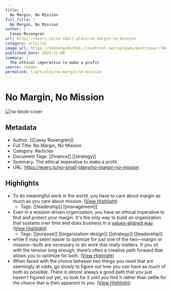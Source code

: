 ```yaml
---
title: |
  No Margin, No Mission
full_title: |
  No Margin, No Mission
author: |
  Casey Rosengren
url: https://every.to/no-small-plans/no-margin-no-mission
category: articles
image_url: https://d24ovhgu8s7341.cloudfront.net/uploads/post/cover/2841/DALLE_Watercolor_Monastery.png
published_date: 2023-11-08
summary: |
  The ethical imperative to make a profit
source: reader
permalink: l/articles/no-margin-no-mission
---
```

# No Margin, No Mission

![rw-book-cover](https://d24ovhgu8s7341.cloudfront.net/uploads/post/cover/2841/DALLE_Watercolor_Monastery.png)

## Metadata
- Author: [[Casey Rosengren]]
- Full Title: No Margin, No Mission
- Category: #articles
- Document Tags: [[finance]] [[strategy]] 
- Summary: The ethical imperative to make a profit
- URL: https://every.to/no-small-plans/no-margin-no-mission

## Highlights
- To do meaningful work in the world, you have to care about margin as much as you care about mission. ([View Highlight](https://read.readwise.io/read/01hfxxxq3yzp80fkrtkzmaeq74))
    - Tags: [[leadership]] [[management]] 
- Even in a mission-driven organization, you have an ethical imperative to find and protect your margin. It's the only way to build an organization that sustains over time and does business in a [values-aligned way](https://every.to/no-small-plans/how-to-identify-and-live-your-life-by-your-values). ([View Highlight](https://read.readwise.io/read/01hfxy0e59dver7av04b5thws9))
    - Tags: [[purpose]] [[organization-design]] [[strategy]] [[leadership]] 
- while it may seem easier to optimize for just one of the two—margin or mission—both are necessary to do work that really matters. If you sit with the tension long enough, there’s often a creative path forward that allows you to optimize for both. ([View Highlight](https://read.readwise.io/read/01hfxy2ak8fsy96ve2ajksxwer))
- When faced with the choice between two things you need that are seemingly at odds, go slowly to figure out how you can have as much of both as possible. There is almost always a good path that you just haven't figured out yet, so look for it until you find it rather than settle for the choice that is then apparent to you. ([View Highlight](https://read.readwise.io/read/01hfxy2kayv09s44t7b5v4zsmf))


